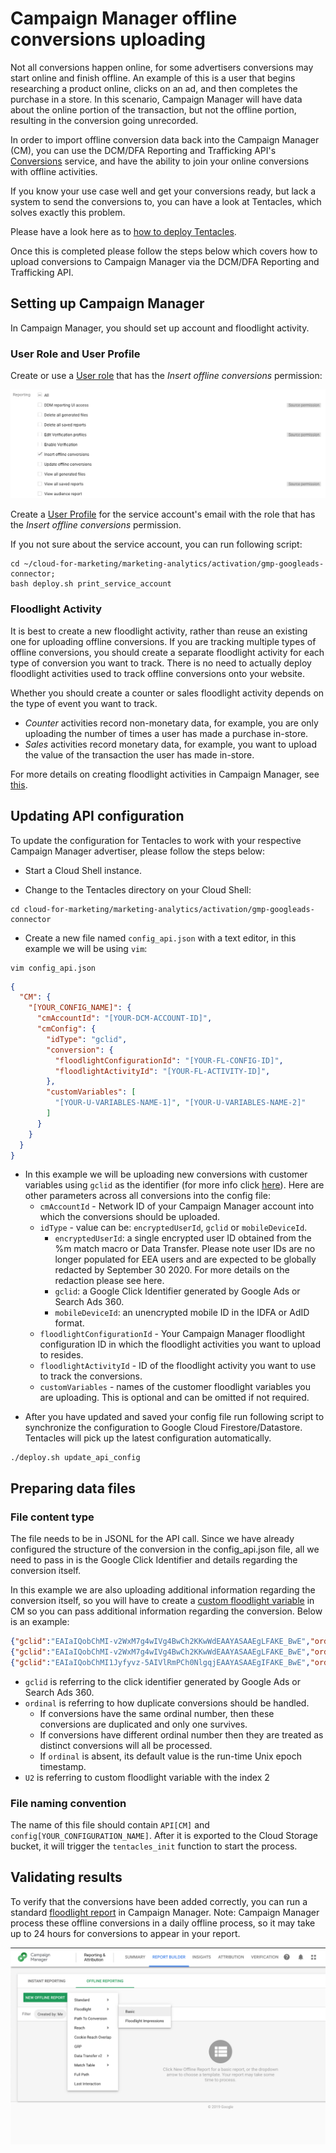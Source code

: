# Campaign Manager offline conversions uploading

Not all conversions happen online, for some advertisers conversions may start
online and finish offline.  An example of this is a user that begins researching
a product online, clicks on an ad, and then completes the purchase in a store. 
In this scenario, Campaign Manager will have data about the online portion of 
the transaction, but not the offline portion, resulting in the conversion going 
unrecorded. 

In order to import offline conversion data back into the Campaign Manager (CM), 
you can use the DCM/DFA Reporting and Trafficking API's 
[Conversions][cm_conversions] service, and have the ability to join your online 
conversions with offline activities. 

If you know your use case well and get your conversions ready, but lack a system
 to send the conversions to, you can have a look at Tentacles, which solves 
exactly this problem.

Please have a look here as to [how to deploy Tentacles][deploy_tentacles].

Once this is completed please follow the steps below which covers how to upload 
conversions to Campaign Manager via the DCM/DFA Reporting and Trafficking API.

[cm_conversions]:https://developers.google.com/doubleclick-advertisers/current/conversions
[deploy_tentacles]:TBD

## Setting up Campaign Manager

In Campaign Manager, you should set up account and floodlight activity.

### User Role and User Profile

Create or use a [User role][user_role] that has the *Insert offline conversions*
permission:

![User roles](./images/cm_user_roles.png)

Create a [User Profile][user_profile] for the service account's email with the 
role that has the *Insert offline conversions* permission.

[user_role]:https://support.google.com/dcm/answer/6098287?hl=en#roles
[user_profile]:https://support.google.com/dcm/answer/6098287?hl=en#access

If you not sure about the service account, you can run following script:

```shell script
cd ~/cloud-for-marketing/marketing-analytics/activation/gmp-googleads-connector;
bash deploy.sh print_service_account
```

### Floodlight Activity

It is best to create a new floodlight activity, rather than reuse an existing 
one for uploading offline conversions.  If you are tracking multiple types of 
offline conversions, you should create a separate floodlight activity for each 
type of conversion you want to track.  There is no need to actually deploy 
floodlight activities used to track offline conversions onto your website.

Whether you should create a counter or sales floodlight activity depends on the 
type of event you want to track. 

* *Counter* activities record non-monetary data, for example, you are only 
uploading the number of times a user has made a purchase in-store.
* *Sales* activities record monetary data, for example, you want to upload the 
value of the transaction the user has made in-store.

For more details on creating floodlight activities in Campaign Manager, see 
[this][floodlight].

[floodlight]:https://support.google.com/dcm/answer/6100588?hl=en&ref_topic=6095060

## Updating API configuration

To update the configuration for Tentacles to work with your respective Campaign 
Manager advertiser, please follow the steps below:

* Start a Cloud Shell instance.

* Change to the Tentacles directory on your Cloud Shell:
```shell script
cd cloud-for-marketing/marketing-analytics/activation/gmp-googleads-connector
```

* Create a new file named `config_api.json` with a text editor, in this example
we will be using `vim`:
```
vim config_api.json
```
```json
{
  "CM": {
    "[YOUR_CONFIG_NAME]": {
      "cmAccountId": "[YOUR-DCM-ACCOUNT-ID]",
      "cmConfig": {
        "idType": "gclid",
        "conversion": {
          "floodlightConfigurationId": "[YOUR-FL-CONFIG-ID]",
          "floodlightActivityId": "[YOUR-FL-ACTIVITY-ID]",
        },
        "customVariables": [
          "[YOUR-U-VARIABLES-NAME-1]", "[YOUR-U-VARIABLES-NAME-2]"
        ]
      }
    }
  }
}
```

* In this example we will be uploading new conversions with customer variables 
using `gclid` as the identifier (for more info click [here][conversions]). Here 
are other parameters across all conversions into the config file:
  * `cmAccountId` - Network ID of your Campaign Manager account into which the 
conversions should be uploaded.
  * `idType` - value can be: `encryptedUserId`, `gclid` or `mobileDeviceId`.
    * `encryptedUserId`: a single encrypted user ID obtained from the %m match 
  macro or Data Transfer.  Please note user IDs are no longer populated for EEA 
  users and are expected to be globally redacted by September 30 2020.  For more
  details on the redaction please see here.
    * `gclid`: a Google Click Identifier generated by Google Ads or Search Ads 360.  
    * `mobileDeviceId`: an unencrypted mobile ID in the IDFA or AdID format.
  * `floodlightConfigurationId` - Your Campaign Manager floodlight configuration 
ID in which the floodlight activities you want to upload to resides.
  * `floodlightActivityId` - ID of the floodlight activity you want to use to 
track the conversions.
  * `customVariables` - names of the customer floodlight variables you are 
uploading. This is optional and can be omitted if not required.

[conversions]:https://developers.google.com/doubleclick-advertisers/v3.3/conversions#resource

* After you have updated and saved your config file run following script to
synchronize the configuration to Google Cloud Firestore/Datastore. Tentacles
 will pick up the latest configuration automatically.
```
./deploy.sh update_api_config
```

## Preparing data files

### File content type

The file needs to be in JSONL for the API call. Since we have already configured
the structure of the conversion in the config_api.json file, all we need to pass
in is the Google Click Identifier and details regarding the conversion itself.

In this example we are also uploading additional information regarding the 
conversion itself, so you will have to create a 
[custom floodlight variable][custom_variable] in CM so you can pass additional 
information regarding the conversion. Below is an example:

[custom_variable]:https://support.google.com/dcm/answer/2823222?hl=en

```json
{"gclid":"EAIaIQobChMI-v2WxM7g4wIVg4BwCh2KKwWdEAAYASAAEgLFAKE_BwE","ordinal":"334376","U2":"a","actionedDate":"2019-10-03 17:18:57","timestampMicros":"1570123137000000"}
{"gclid":"EAIaIQobChMI-v2WxM7g4wIVg4BwCh2KKwWdEAAYASAAEgLFAKE_BwE","ordinal":"334434","U2":"b","actionedDate":"2019-10-03 17:03:15","timestampMicros":"1570122195000000"}
{"gclid":"EAIaIQobChMI1Jyfyvz-5AIVlRmPCh0NlgqjEAAYASAAEgIFAKE_BwE","ordinal":"334248","U2":"a|b","actionedDate":"2019-10-03 15:23:15","timestampMicros":"1570116195000000"}

```

* `gclid` is referring to the click identifier generated by Google Ads or Search 
Ads 360.
* `ordinal` is referring to how duplicate conversions should be handled.  
  * If conversions have the same ordinal number, then these conversions are 
  duplicated and only one survives.
  * If conversions have different ordinal number then they are treated as 
  distinct conversions will all be processed.
  * If `ordinal` is absent, its default value is the run-time Unix epoch timestamp.
* `U2` is referring to custom floodlight variable with the index 2

### File naming convention

The name of this file should contain `API[CM]` and 
`config[YOUR_CONFIGURATION_NAME]`. After it is exported to the Cloud Storage 
bucket, it will trigger the `tentacles_init` function to start the process.

## Validating results

To verify that the conversions have been added correctly, you can run a standard
[floodlight report][floodlight_report] in Campaign Manager. 
Note: Campaign Manager process these offline conversions in a daily offline 
process, so it may take up to 24 hours for conversions to appear in your report.

![Set up a Floodlight report](./images/cm_floodlight_report.png)

[floodlight_report]:https://support.google.com/dcm/answer/2823790?hl=en